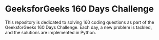 # GeeksforGeeks 160 Days Challenge

This repository is dedicated to solving 160 coding questions as part of the GeeksforGeeks 160 Days Challenge. Each day, a new problem is tackled, and the solutions are implemented in Python.
